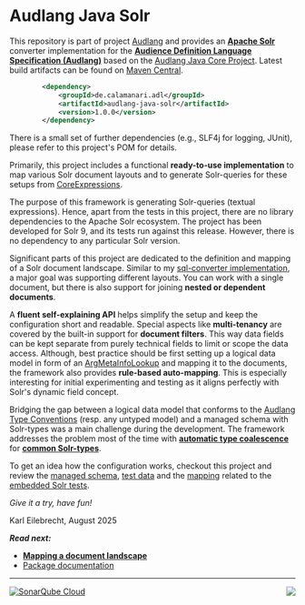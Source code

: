 # Audlang Java Solr

This repository is part of project [Audlang](https://github.com/users/KarlEilebrecht/projects/1/views/1?pane=info) and provides an **[Apache Solr](https://solr.apache.org/)** converter implementation for the **[Audience Definition Language Specification (Audlang)](https://github.com/KarlEilebrecht/audlang-spec/blob/main/doc/AudienceDefinitionLanguageSpecification.md#audience-definition-language-specification)** based
on the [Audlang Java Core Project](https://github.com/KarlEilebrecht/audlang-java-core). Latest build artifacts can be found on [Maven Central](https://central.sonatype.com/namespace/de.calamanari.adl).

```xml
		<dependency>
			<groupId>de.calamanari.adl</groupId>
			<artifactId>audlang-java-solr</artifactId>
			<version>1.0.0</version>
		</dependency>
```

There is a small set of further dependencies (e.g., SLF4j for logging, JUnit), please refer to this project's POM for details.

Primarily, this project includes a functional **ready-to-use implementation** to map various Solr document layouts and to generate Solr-queries for these setups from [CoreExpressions](https://github.com/KarlEilebrecht/audlang-java-core/blob/main/src/main/java/de/calamanari/adl/irl/README.md).

The purpose of this framework is generating Solr-queries (textual expressions). Hence, apart from the tests in this project, there are no library dependencies to the Apache Solr ecosystem. The project has been developed for Solr 9, and its tests run against this release. However, there is no dependency to any particular Solr version.

Significant parts of this project are dedicated to the definition and mapping of a Solr document landscape. Similar to my [sql-converter implementation](https://github.com/KarlEilebrecht/audlang-java-sql), a major goal was supporting different layouts. You can work with a single document, but there is also support for joining **nested or dependent documents**. 

A **fluent self-explaining API** helps simplify the setup and keep the configuration short and readable. Special aspects like **multi-tenancy** are covered by the built-in support for **document filters**. This way data fields can be kept separate from purely technical fields to limit or scope the data access. Although, best practice should be first setting up a logical data model in form of an [ArgMetaInfoLookup](https://github.com/KarlEilebrecht/audlang-java-core/tree/main/src/main/java/de/calamanari/adl/cnv/tps#readme) and mapping it to the documents, the framework also provides **rule-based auto-mapping**. This is especially interesting for initial experimenting and testing as it aligns perfectly with Solr's dynamic field concept.

Bridging the gap between a logical data model that conforms to the [Audlang Type Conventions](https://github.com/KarlEilebrecht/audlang-spec/blob/main/doc/AudienceDefinitionLanguageSpecification.md#2-type-conventions) (resp. any untyped model) and a managed schema with Solr-types was a main challenge during the development. The framework addresses the problem most of the time with **[automatic type coalescence](./doc/type-coalescence.md)** for **[common Solr-types](./doc/solr-types.md)**. 

To get an idea how the configuration works, checkout this project and review the [managed schema](./src/test/resources/solr/configsets/audlang/conf/managed-schema.xml), [test data](./src/test/resources/solr/exampledocs/audlang-data-hybrid.json) and the [mapping](./src/test/java/de/calamanari/adl/solr/EmbeddedSolrServerUtils.java) related to the [embedded Solr tests](./src/test/java/de/calamanari/adl/solr/cnv/SolrExpressionConverterComplexTest.java).

*Give it a try, have fun!*

Karl Eilebrecht, August 2025

***Read next:***
 * **[Mapping a document landscape](./doc/mapping.md)**
 * [Package documentation](./src/main/java/de/calamanari/adl/solr/README.md)
 
----
<img align="right" src="https://sonarcloud.io/api/project_badges/measure?project=KarlEilebrecht_audlang-java-solr&metric=alert_status" />

[![SonarQube Cloud](https://sonarcloud.io/images/project_badges/sonarcloud-light.svg)](https://sonarcloud.io/summary/new_code?id=KarlEilebrecht_audlang-java-solr)


